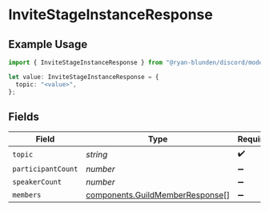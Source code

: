 # InviteStageInstanceResponse

## Example Usage

```typescript
import { InviteStageInstanceResponse } from "@ryan-blunden/discord/models/components";

let value: InviteStageInstanceResponse = {
  topic: "<value>",
};
```

## Fields

| Field                                                                              | Type                                                                               | Required                                                                           | Description                                                                        |
| ---------------------------------------------------------------------------------- | ---------------------------------------------------------------------------------- | ---------------------------------------------------------------------------------- | ---------------------------------------------------------------------------------- |
| `topic`                                                                            | *string*                                                                           | :heavy_check_mark:                                                                 | N/A                                                                                |
| `participantCount`                                                                 | *number*                                                                           | :heavy_minus_sign:                                                                 | N/A                                                                                |
| `speakerCount`                                                                     | *number*                                                                           | :heavy_minus_sign:                                                                 | N/A                                                                                |
| `members`                                                                          | [components.GuildMemberResponse](../../models/components/guildmemberresponse.md)[] | :heavy_minus_sign:                                                                 | N/A                                                                                |